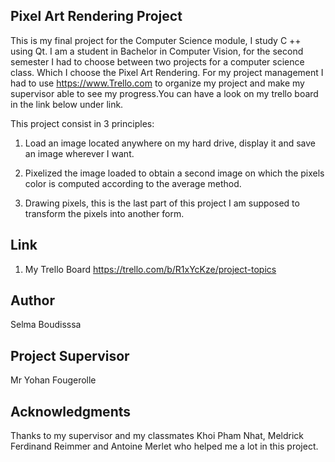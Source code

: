 ## Pixel Art Rendering Project

This is my final project for the Computer Science module, I study C ++ using Qt.
I am a student in Bachelor in Computer Vision, for the second semester I had to choose between two projects for a computer science class.                 Which I choose the Pixel Art Rendering.
For my project management I had to use https://www.Trello.com to organize my project and make my supervisor able to see my progress.You can have a look on my trello board in the link below under link.

This project consist in 3 principles:
1. Load an image located anywhere on my hard drive, display it and save an image wherever I want.

2. Pixelized the image loaded to obtain a second image on which the pixels color is computed according to the average method.

3. Drawing pixels, this is the last part of this project I am supposed to transform the pixels into another form.


## Link
1. My Trello Board
https://trello.com/b/R1xYcKze/project-topics

## Author

Selma Boudisssa


## Project Supervisor
Mr Yohan Fougerolle

## Acknowledgments
Thanks to my supervisor and my classmates Khoi Pham Nhat, Meldrick Ferdinand Reimmer and Antoine Merlet who helped me a lot in this project.


